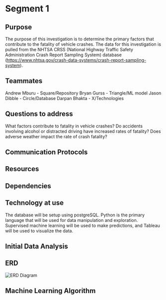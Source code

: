 # Segment 1
## Purpose
  The purpose of this investigation is to determine the primary factors that contribute to the fatality of vehicle crashes. The data for this investigation is pulled from the NHTSA CRSS (National Highway Traffic Safety Administration Crash Report Sampling System) database (https://www.nhtsa.gov/crash-data-systems/crash-report-sampling-system). 
## Teammates
  Andrew Mburu - Square/Repository
  Bryan Gurss - Triangle/ML model
  Jason Dibble - Circle/Database
  Darpan Bhakta - X/Technologies
 
## Questions to address
  What factors contribute to fatality in vehicle crashes?
  Do accidents involving alcohol or distracted driving have increased rates of fatality?
  Does adverse weather impact the rate of crash fatality?

## Communication Protocols

## Resources

## Dependencies

## Technology at use
  The database will be setup using postgreSQL. Python is the primary language that will be used for data manipulation and exploration. Supervised machine learning will be used to make predictions, and Tableau will be used to visualize the data.
  
## Initial Data Analysis

## ERD
 ![ERD Diagram](https://user-images.githubusercontent.com/40553064/133019580-46009ee0-8d99-48b4-9e23-f882a34a61cf.PNG)
 
 ## Machine Learning Algorithm
